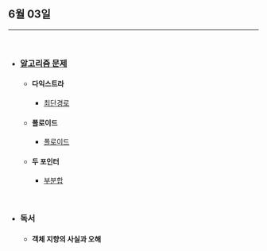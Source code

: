 ## 6월 03일


***

<br>

* ### __[알고리즘 문제](https://github.com/CureLatte/Bae_joonHub.git)__
  * #### 다익스트라
    * [최단경로](https://github.com/CureLatte/Bae_joonHub/tree/main/%EB%B0%B1%EC%A4%80/Gold/1753.%E2%80%85%EC%B5%9C%EB%8B%A8%EA%B2%BD%EB%A1%9C)
  * #### 폴로이드
    * [폴로이드](https://github.com/CureLatte/Bae_joonHub/tree/main/%EB%B0%B1%EC%A4%80/Gold/11404.%E2%80%85%ED%94%8C%EB%A1%9C%EC%9D%B4%EB%93%9C)
  * #### 두 포인터
    * [부분합](https://github.com/CureLatte/Bae_joonHub/tree/main/%EB%B0%B1%EC%A4%80/Gold/1806.%E2%80%85%EB%B6%80%EB%B6%84%ED%95%A9)

<br> 

* ### 독서 
  * #### 객체 지향의 사실과 오해 